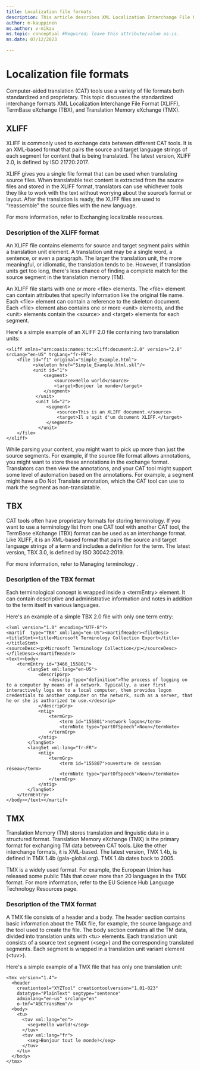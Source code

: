 ```yaml
---
title: Localization file formats
description: This article describes XML Localization Interchange File Format (XLIFF) in more detail.
author: m-kauppinen
ms.author: v-mikau
ms.topic: conceptual #Required; leave this attribute/value as-is.
ms.date: 07/12/2023

---
```


# Localization file formats

Computer-aided translation (CAT) tools use a variety of file formats both standardized and proprietary. This topic discusses the standardized interchange formats XML Localization Interchange File Format (XLIFF), TermBase eXchange (TBX), and Translation Memory eXchange (TMX).

## XLIFF

XLIFF is commonly used to exchange data between different CAT tools. It is an XML-based format that pairs the source and target language strings of each segment for content that is being translated. The latest version, XLIFF 2.0, is defined by ISO 21720:2017.

XLIFF  gives you a single file format that can be used when translating source files. When translatable text content is extracted from the source files and stored in the XLIFF format, translators can use whichever tools they like to work with the text without worrying about the source’s format or layout. After the translation is ready, the XLIFF files are used to “reassemble” the source files with the new language.

For more information, refer to Exchanging localizable resources.

### Description of the XLIFF format

An XLIFF file contains elements for source and target segment pairs within a translation unit element. A translation unit may be a single word, a sentence, or even a paragraph. The larger the translation unit, the more meaningful, or idiomatic, the translation tends to be. However, if translation units get too long, there's less chance of finding a complete match for the source segment in the translation memory (TM).

An XLIFF file starts with one or more \<file> elements. The \<file> element can contain attributes that specify information like the original file name. Each \<file> element can contain a reference to the skeleton document. Each \<file> element also contains one or more \<unit> elements, and the \<unit> elements contain the \<source> and \<target> elements for each segment.

Here's a simple example of an XLIFF 2.0 file containing two translation units:

```text
<xliff xmlns="urn:oasis:names:tc:xliff:document:2.0" version="2.0" srcLang="en-US" trgLang="fr-FR">
    <file id="f1" original="Simple_Example.html">
          <skeleton href="Simple_Example.html.skl"/>
          <unit id="1">
              <segment>
                  <source>Hello world</source>
                  <target>Bonjour le monde</target>
              </segment>
           </unit>
           <unit id="2">
               <segment>
                   <source>This is an XLIFF document.</source>
                   <target>Il s'agit d'un document XLIFF.</target>
               </segment>
            </unit>
    </file>
</xliff>
```

While parsing your content, you might want to pick up more than just the source segments. For example, if the source file format allows annotations, you might want to store these annotations in the exchange format. Translators can then view the annotations, and your CAT tool might support some level of automation based on the annotations. For example, a segment might have a Do Not Translate annotation, which the CAT tool can use to mark the segment as non-translatable.

## TBX

CAT tools often have proprietary formats for storing terminology. If you want to use a terminology list from one CAT tool with another CAT tool, the TermBase eXchange (TBX) format can be used as an interchange format. Like XLIFF, it is an XML-based format that pairs the source and target language strings of a term and includes a definition for the term. The latest version, TBX 3.0, is defined by ISO 30042:2019.

For more information, refer to Managing terminology .

### Description of the TBX format

Each terminological concept is wrapped inside a \<termEntry> element. It can contain descriptive and administrative information and notes in addition to the term itself in various languages.

Here's an example of a simple TBX 2.0 file with only one term entry:

```text
<?xml version="1.0" encoding="UTF-8"?>
<martif  type="TBX" xml:lang="en-US"><martifHeader><fileDesc><titleStmt><title>Microsoft Terminology Collection Export</title></titleStmt>
<sourceDesc><p>Microsoft Terminology Collection</p></sourceDesc></fileDesc></martifHeader>
<text><body>
    <termEntry id="3466_155801">
        <langSet xml:lang="en-US">
            <descripGrp>
                <descrip type="definition">The process of logging on to a computer by means of a network. Typically, a user first interactively logs on to a local computer, then provides logon credentials to another computer on the network, such as a server, that he or she is authorized to use.</descrip>
            </descripGrp>
            <ntig>
                <termGrp>
                    <term id="155801">network logon</term>
                    <termNote type="partOfSpeech">Noun</termNote>
                </termGrp>
            </ntig>
        </langSet>
        <langSet xml:lang="fr-FR">
            <ntig>
                <termGrp>
                    <term id="155807">ouverture de session réseau</term>
                    <termNote type="partOfSpeech">Noun</termNote>
                </termGrp>
            </ntig>
        </langSet>
    </termEntry>
</body></text></martif>
```

## TMX

Translation Memory (TM) stores translation and linguistic data in a structured format. Translation Memory eXchange (TMX) is the primary format for exchanging TM data between CAT tools. Like the other interchange formats, it is XML-based. The latest version, TMX 1.4b, is defined in TMX 1.4b (gala-global.org). TMX 1.4b dates back to 2005.

TMX is a widely used format. For example, the European Union has released some public TMs that cover more than 20 languages in the TMX format. For more information, refer to the EU Science Hub Language Technology Resources page.  

### Description of the TMX format

A TMX file consists of a header and a body. The header section contains basic information about the TMX file, for example, the source language and the tool used to create the file. The body section contains all the TM data, divided into translation units with \<tu> elements. Each translation unit consists of a source text segment (\<seg>) and the corresponding translated segments. Each segment is wrapped in a translation unit variant element (\<tuv>).

Here's a simple example of a TMX file that has only one translation unit:

```text
<tmx version="1.4">
  <header
    creationtool="XYZTool" creationtoolversion="1.01-023"
    datatype="PlainText" segtype="sentence"
    adminlang="en-us" srclang="en"
    o-tmf="ABCTransMem"/>
  <body>
    <tu>
      <tuv xml:lang="en">
        <seg>Hello world!</seg>
      </tuv>
      <tuv xml:lang="fr">
        <seg>Bonjour tout le monde!</seg>
      </tuv>
    </tu>
  </body>
</tmx>
```
